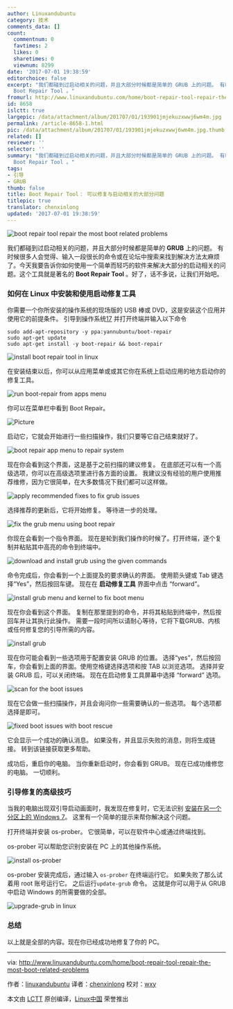 ```yaml
---
author: Linuxandubuntu
category: 技术
comments_data: []
count:
  commentnum: 0
  favtimes: 2
  likes: 0
  sharetimes: 0
  viewnum: 8299
date: '2017-07-01 19:38:59'
editorchoice: false
excerpt: "​我们都碰到过启动相关的问题，并且大部分时候都是简单的 GRUB 上的问题。 有时候很多人会觉得、输入一段很长的命令或在论坛中搜索来找到解决方法太麻烦了。今天我要告诉你\b如何使用一个简单而轻巧的软件来解决大部分的启动相关的问题。这个工具就是著名的
  Boot Repair Tool 。"
fromurl: http://www.linuxandubuntu.com/home/boot-repair-tool-repair-the-most-boot-related-problems
id: 8658
islctt: true
largepic: /data/attachment/album/201707/01/193901jmjekuzxwwj6wm4m.jpg
permalink: /article-8658-1.html
pic: /data/attachment/album/201707/01/193901jmjekuzxwwj6wm4m.jpg.thumb.jpg
related: []
reviewer: ''
selector: ''
summary: "​我们都碰到过启动相关的问题，并且大部分时候都是简单的 GRUB 上的问题。 有时候很多人会觉得、输入一段很长的命令或在论坛中搜索来找到解决方法太麻烦了。今天我要告诉你\b如何使用一个简单而轻巧的软件来解决大部分的启动相关的问题。这个工具就是著名的
  Boot Repair Tool 。"
tags:
- 引导
- GRUB
thumb: false
title: Boot Repair Tool： 可以修复与启动相关的大部分问题
titlepic: true
translator: chenxinlong
updated: '2017-07-01 19:38:59'
---
```


![boot repair tool repair the most boot related problems ](/data/attachment/album/201707/01/193901jmjekuzxwwj6wm4m.jpg)


​我们都碰到过启动相关的问题，并且大部分时候都是简单的 **GRUB** 上的问题。 有时候很多人会觉得、输入一段很长的命令或在论坛中搜索来找到解决方法太麻烦了。今天我要告诉你如何使用一个简单而轻巧的软件来解决大部分的启动相关的问题。这个工具就是著名的 **Boot Repair Tool** 。好了，话不多说，让我们开始吧。


### 如何在 Linux 中安装和使用启动修复工具


你需要一个你所安装的操作系统的现场版的 USB 棒或 DVD，这是安装这个应用并使用它的前提条件。 引导到操作系统[17](http://www.linuxandubuntu.com/home/category/distros) 并打开终端并输入以下命令



```
sudo add-apt-repository -y ppa:yannubuntu/boot-repair
sudo apt-get update
sudo apt-get install -y boot-repair && boot-repair

```

![install boot repair tool in linux](/data/attachment/album/201707/01/193902fouju6xov064pj03.jpg)


在安装结束以后，你可以从应用菜单或或其它你在系统上启动应用的地方启动你的修复工具。


![run boot-repair from apps menu](/data/attachment/album/201707/01/193903zaexszmm7env7ex3.jpg)


你可以在菜单栏中看到 Boot Repair。


![Picture](/data/attachment/album/201707/01/193905iozgxqvxozlqdeeg.jpg)


​启动它，它就会开始进行一些扫描操作，我们只要等它自己结束就好了。 ​


![boot repair app menu to repair system](/data/attachment/album/201707/01/193906xyqpvuyj054y3345.jpg)


现在你会看到这个界面，这是基于之前扫描的建议修复。 在底部还可以有一个高级选项，你可以在高级选项里进行各方面的设置。 我建议没有经验的用户使用推荐维修，因为它很简单，在大多数情况下我们都可以这样做。


![apply recommended fixes to fix grub issues](/data/attachment/album/201707/01/193907x4njrshpi2iss0hf.jpg)


选择推荐的更新后，它将开始修复。 等待进一步的处理。


![fix the grub menu using boot repair](/data/attachment/album/201707/01/193907ylxphlspybsywyzr.jpg)


你现在会看到一个指令界面。 现在是轮到我们操作的时候了。打开终端，逐个复制并粘贴其中高亮的命令到终端中。


![download and install grub using the given commands](/data/attachment/album/201707/01/193908kxrxpkwytpp3rtc3.jpg)


命令完成后，你会看到一个上面提及的要求确认的界面。 使用箭头键或 Tab 键选择“Yes”，然后按回车键。 现在在 **启动修复工具** 界面中点击 “forward”。


![install grub menu and kernel to fix boot menu](/data/attachment/album/201707/01/193909vl2tklt75wmnbu5k.jpg)


现在你会看到这个界面。 复制在那里提到的命令，并将其粘贴到终端中，然后按回车并让其执行此操作。 需要一段时间所以请耐心等待，它将下载GRUB、内核或任何修复您的引导所需的内容。


![install grub](/data/attachment/album/201707/01/193910eh39thflmmnkmhcc.jpg)


现在你可能会看到一些选项用于配置安装 GRUB 的位置。 选择“yes”，然后按回车，你会看到上面的界面。使用空格键选择选项和按 TAB 以浏览选项。 选择并安装 GRUB 后，可以关闭终端。 现在在启动修复工具屏幕中选择 “forward” 选项。


![scan for the boot issues](/data/attachment/album/201707/01/193911t783ddwpddjdl7j2.jpg)


现在它会做一些扫描操作，并且会询问你一些需要确认的一些选项。 每个选项都选择是即可。


![fixed boot issues with boot rescue](/data/attachment/album/201707/01/193912uzg99ji9zy997wov.jpg)


它会显示一个成功的确认消息。 如果没有，并且显示失败的消息，则将生成链接。 转到该链接获取更多帮助。


成功后，重启你的电脑。 当你重新启动时，你会看到 GRUB。 现在已成功维修您的电脑。 一切顺利。


### 引导修复的高级技巧


当我的电脑出现双引导启动画面时，我发现在修复时，它无法识别 [安装在另一个分区上的 Windows 7](http://www.linuxandubuntu.com/home/how-to-dual-boot-windows-7-and-ubuntu)。 这里有一个简单的提示来帮你解决这个问题。


打开终端并安装 os-prober。 它很简单，可以在软件中心或通过终端找到。


os-prober 可以帮助您识别安装在 PC 上的其他操作系统。


![install os-prober](/data/attachment/album/201707/01/193913y5p0hs0o5t5tw0lp.jpg)


os-prober 安装完成后，通过输入 `os-prober` 在终端运行它。 如果失败了那么试着用 root 账号运行它。 之后运行`update-grub` 命令。 这就是你可以用于从 GRUB 中启动 Windows 的所需要做的全部。


![upgrade-grub in linux](/data/attachment/album/201707/01/193914q1zmsjlq7t43y34q.jpg)


### 总结


​以上就是全部的内容。现在你已经成功地修复了你的 PC。




---


via: <http://www.linuxandubuntu.com/home/boot-repair-tool-repair-the-most-boot-related-problems>


作者：[linuxandubuntu](http://www.linuxandubuntu.com/home/boot-repair-tool-repair-the-most-boot-related-problems) 译者：[chenxinlong](https://github.com/chenxinlong) 校对：[wxy](https://github.com/wxy)


本文由 [LCTT](https://github.com/LCTT/TranslateProject) 原创编译，[Linux中国](https://linux.cn/) 荣誉推出